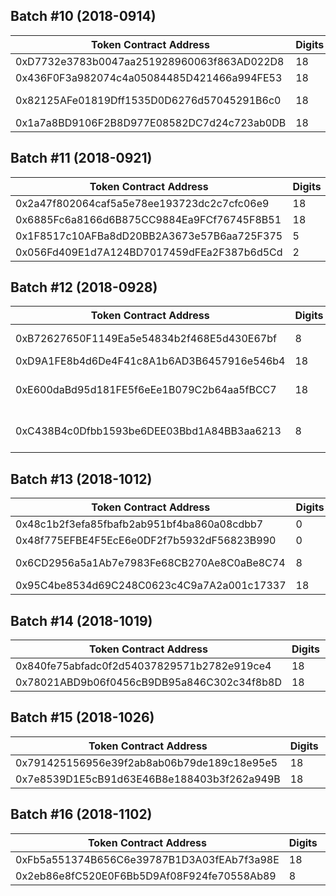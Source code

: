 
## Batch #10 (2018-0914)  
| Token Contract Address | Digits | Symbol | Name | Website |
| ---- | ---- | ---- | ---- | ---- |
0xD7732e3783b0047aa251928960063f863AD022D8 | 18 | BRM | BrahmaOS | https://www.brahmaos.io 
0x436F0F3a982074c4a05084485D421466a994FE53 | 18 | RTE | Rate3 | https://www.rate3.network/ 
0x82125AFe01819Dff1535D0D6276d57045291B6c0 | 18 | MRL | Marcelo | https://www.marcelo-mrl.com/ 
0x1a7a8BD9106F2B8D977E08582DC7d24c723ab0DB | 18 | APPC | AppCoins | https://appcoins.io 

## Batch #11 (2018-0921)  
| Token Contract Address | Digits | Symbol | Name | Website |
| ---- | ---- | ---- | ---- | ---- |
0x2a47f802064caf5a5e78ee193723dc2c7cfc06e9 | 18 | moolya | moolyacoin | http://www.moolya.global
0x6885Fc6a8166d6B875CC9884Ea9FCf76745F8B51 | 18 | MOTE | MonetChainToken | https://www.monetchain.io
0x1F8517c10AFBa8dD20BB2A3673e57B6aa725F375 | 5  | NCU | NECUN | https://etherneum.org
0x056Fd409E1d7A124BD7017459dFEa2F387b6d5Cd | 2  | GUSD | Gemini dollar | https://gemini.com/dollar/

## Batch #12 (2018-0928)  
| Token Contract Address | Digits | Symbol | Name | Website |
| ---- | ---- | ---- | ---- | ---- |
0xB72627650F1149Ea5e54834b2f468E5d430E67bf | 8  | BITS | Bitsoko Community | https://bitsoko.co.ke
0xD9A1FE8b4d6De4F41c8A1b6AD3B6457916e546b4 | 18 | FOTC | Fortecoin | https://fortecoinbiz.com 
0xE600daBd95d181FE5f6eEe1B079C2b64aa5fBCC7 | 18 | GPT  | Gridcube Platform Token | https://ito.gridcube.com
0xC438B4c0Dfbb1593be6DEE03Bbd1A84BB3aa6213 | 8 | EQC | Ethereum Qchain Token | https://qchain.co/

## Batch #13 (2018-1012)  
| Token Contract Address | Digits | Symbol | Name | Website |
| ---- | ---- | ---- | ---- | ---- |
0x48c1b2f3efa85fbafb2ab951bf4ba860a08cdbb7 | 0 | HAND | ShowHand | https://www.showhand.io
0x48f775EFBE4F5EcE6e0DF2f7b5932dF56823B990 | 0 | R | R token | https://company.revain.org
0x6CD2956a5a1Ab7e7983Fe68CB270Ae8C0aBe8C74 | 8 | RDEX | RingDEX Token | http://ringdex.io
0x95C4be8534d69C248C0623c4C9a7A2a001c17337 | 18 | HDL | HODLER.TECH | https://hodler.tech/

## Batch #14 (2018-1019)  
| Token Contract Address | Digits | Symbol | Name | Website |
| ---- | ---- | ---- | ---- | ---- |
0x840fe75abfadc0f2d54037829571b2782e919ce4 | 18 | WEB | Webcoin | https://webcoin.today
0x78021ABD9b06f0456cB9DB95a846C302c34f8b8D | 18 | CDCC | CDCC | https://cdcctop.io/

## Batch #15 (2018-1026)  
| Token Contract Address | Digits | Symbol | Name | Website |
| ---- | ---- | ---- | ---- | ---- |
0x791425156956e39f2ab8ab06b79de189c18e95e5 | 18 | IBT | IcoBay | https://icobay.net
0x7e8539D1E5cB91d63E46B8e188403b3f262a949B | 18 | SMDX | SOMIDAX | https://somidax.net

## Batch #16 (2018-1102)  
| Token Contract Address | Digits | Symbol | Name | Website |
| ---- | ---- | ---- | ---- | ---- |
0xFb5a551374B656C6e39787B1D3A03fEAb7f3a98E | 18 | TOS | ThingsOpreatingSystem | http://www.toschain.org
0x2eb86e8fC520E0F6Bb5D9Af08F924fe70558Ab89 | 8 | LGR | Logarithm | https://getlogarithm.com/


